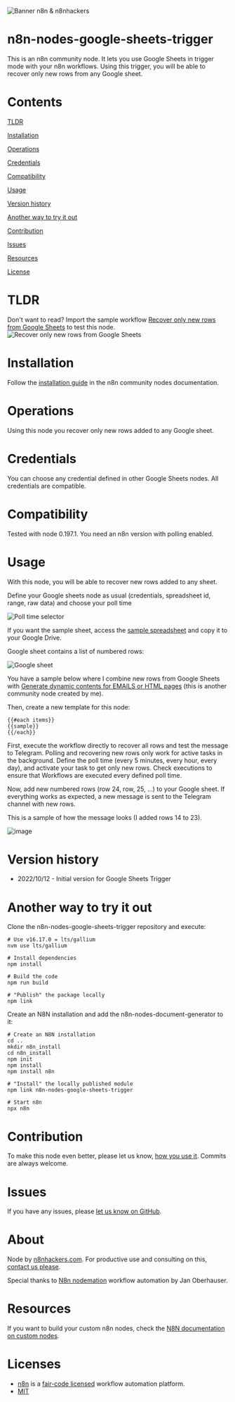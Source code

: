 ![Banner n8n & n8nhackers](images/n8n-and-n8nhackers.png)

# n8n-nodes-google-sheets-trigger

This is an n8n community node. It lets you use Google Sheets in trigger mode with your n8n workflows.
Using this trigger, you will be able to recover only new rows from any Google sheet.

# Contents

[TLDR](#TLDR)  

[Installation](#installation)  

[Operations](#operations)  

[Credentials](#credentials)

[Compatibility](#compatibility)  

[Usage](#usage)

[Version history](#version-history)

[Another way to try it out](#another-way-to-try-it-out)

[Contribution](#contribution)

[Issues](#issues)

[Resources](#resources)

[License](#license)

# TLDR
Don't want to read? Import the sample workflow [Recover only new rows from Google Sheets](https://app.n8n.io/workflows/1812) to test this node.
![Recover only new rows from Google Sheets](images/sample-workflow.jpeg "Recover only new rows from Google Sheets")

# Installation
Follow the [installation guide](https://docs.n8n.io/integrations/community-nodes/installation/) in the n8n community nodes documentation.

# Operations
Using this node you recover only new rows added to any Google sheet.

# Credentials
You can choose any credential defined in other Google Sheets nodes. 
All credentials are compatible.

# Compatibility
Tested with node 0.197.1.
You need an n8n version with polling enabled.

# Usage

With this node, you will be able to recover new rows added to any sheet.

Define your Google sheets node as usual (credentials, spreadsheet id, range, raw data) and choose your poll time

![Poll time selector](images/polltimes.png)

If you want the sample sheet, access the [sample spreadsheet](https://docs.google.com/spreadsheets/d/1UzzxzEy6N-B_A3bWGEm-iDa0fM1n7v2JNb2a7q8y_To/edit?usp=sharing) and copy it to your Google Drive.

Google sheet contains a list of numbered rows:

![Google sheet](images/contents-google-sheet.jpeg)


You have a sample below where I combine new rows from Google Sheets with [Generate dynamic contents for EMAILS or HTML pages](https://app.n8n.io/workflows/1790) (this is another community node created by me).

Then, create a new template for this node:

```
{{#each items}}
{{sample}}
{{/each}}
```

First, execute the workflow directly to recover all rows and test the message to Telegram.
Polling and recovering new rows only work for active tasks in the background.
Define the poll time (every 5 minutes, every hour, every day), and activate your task to get only new rows. 
Check executions to ensure that Workflows are executed every defined poll time.

Now, add new numbered rows (row 24, row, 25, ...) to your Google sheet.
If everything works as expected, a new message is sent to the Telegram channel with new rows.

This is a sample of how the message looks (I added rows 14 to 23).

![image](images/telegram-sample.png)


# Version history

* 2022/10/12 - Initial version for Google Sheets Trigger

# Another way to try it out

Clone the n8n-nodes-google-sheets-trigger repository and execute:
```
# Use v16.17.0 = lts/gallium
nvm use lts/gallium

# Install dependencies
npm install

# Build the code
npm run build

# "Publish" the package locally
npm link
```

Create an N8N installation and add the n8n-nodes-document-generator to it:
```
# Create an N8N installation
cd ..
mkdir n8n_install
cd n8n_install
npm init
npm install
npm install n8n

# "Install" the locally published module
npm link n8n-nodes-google-sheets-trigger

# Start n8n
npx n8n
```

# Contribution
To make this node even better, please let us know, [how you use it](mailto:miquel@n8nhackers.com). Commits are always welcome.

# Issues
If you have any issues, please [let us know on GitHub](https://github.com/n8nhackers/n8n-nodes-google-sheets-trigger/issues).

# About
Node by [n8nhackers.com](https://n8nhackers.com). For productive use and consulting on this, [contact us please](mailto:contact@n8nhackers.com).

Special thanks to [N8n nodemation](https://n8n.io) workflow automation by Jan Oberhauser.

# Resources
If you want to build your custom n8n nodes, check the [N8N documentation on custom nodes](https://docs.n8n.io/nodes/creating-nodes/create-n8n-nodes-module.html).


# Licenses
* [n8n](https://n8n.io/) is a [fair-code licensed](https://docs.n8n.io/reference/license/) workflow automation platform.
* [MIT](https://github.com/n8n-io/n8n-nodes-starter/blob/master/LICENSE.md)
